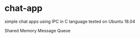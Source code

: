 # chat-app
simple chat apps using IPC in C language tested on Ubuntu 18.04
 
Shared Memory
Message Queue 

